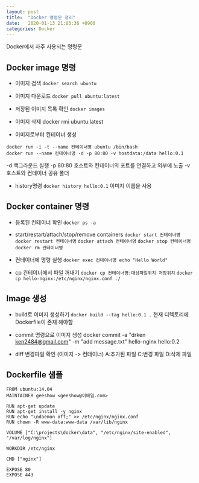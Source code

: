 ```yaml
---
layout: post
title:  "Docker 명령문 정리"
date:   2020-01-13 21:03:36 +0900
categories: Docker
---
```

Docker에서 자주 사용되는 명령문

## Docker image 명령
- 이미지 검색
`docker search ubuntu`

- 이미지 다운로드
`docker pull ubuntu:latest`

- 저장된 이미지 목록 확인
`docker images`

- 이미지 삭제
docker rmi ubuntu:latest

- 이미지로부터 컨테이너 생성
```
docker run -i -t --name 컨테이너명 ubuntu /bin/bash
docker run --name 컨테이너명 -d -p 80:80 -v hostdata:/data hello:0.1
```
-d 백그라운드 실행
-p 80:80 호스트와 컨테이너의 포트를 연결하고 외부에 노출
-v 호스트와 컨테이너 공유 폴더

- history명령 
`docker history hello:0.1`
이미지 이름을 사용


## Docker container 명령
- 등록된 컨테이너 확인
`docker ps -a`

- start/restart/attach/stop/remove containers
`docker start 컨테이너명`
`docker restart 컨테이너명`
`docker attach 컨테이너명`
`docker stop 컨테이너명`
`docker rm 컨테이너명`

- 컨테이너에 명령 실행
`docker exec 컨테이너명 echo "Hello World"`

- cp 컨테이너에서 파일 꺼내기
`docker cp 컨테이너명:대상파일위치 저장위치`
`docker cp hello-nginx:/etc/nginx/nginx.conf ./`


## Image 생성
- build로 이미지 생성하기
`docker build --tag hello:0.1 .`
현재 디렉토리에 Dockerfile이 존재 해야함

- commit 명령으로 이미지 생성
docker commit -a "drken <ken2484@gmail.com>" -m "add message.txt" hello-nginx hello:0.2

- diff 변경파일 확인 (이미지 -> 컨테이너)
A:추가된 파일
C:변경 파일
D:삭제 파일

## Dockerfile 샘플
```
FROM ubuntu:14.04
MAINTAINER geeshow <geeshow@이메일.com>

RUN apt-get update
RUN apt-get install -y nginx
RUN echo "\ndaemon off;" >> /etc/nginx/nginx.conf
RUN chown -R www-data:www-data /var/lib/nginx

VOLUME ["C:\projects\docker\data", "/etc/nginx/site-enabled", "/var/log/nginx"]

WORKDIR /etc/nginx

CMD ["nginx"]

EXPOSE 80
EXPOSE 443
```